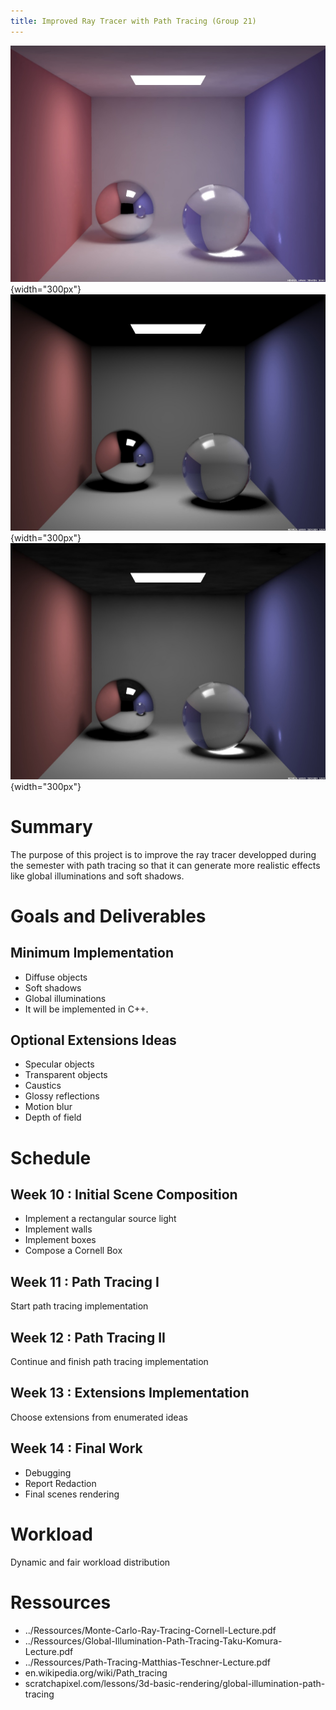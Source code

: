 ```yaml
---
title: Improved Ray Tracer with Path Tracing (Group 21)
---
```


![Fig. 1](images/1-global-lightning.jpg){width="300px"}
![Fig. 2](images/2-soft-shadows.jpg){width="300px"}
![Fig. 3](images/3-caustics.jpg){width="300px"}

# Summary
The purpose of this project is to improve the ray tracer developped during the semester with path tracing so that it can generate more realistic effects like global illuminations and soft shadows.

# Goals and Deliverables
## Minimum Implementation
- Diffuse objects
- Soft shadows
- Global illuminations
- It will be implemented in C++.

## Optional Extensions Ideas
- Specular objects
- Transparent objects
- Caustics
- Glossy reflections
- Motion blur
- Depth of field

# Schedule
## Week 10 : Initial Scene Composition
- Implement a rectangular source light
- Implement walls
- Implement boxes
- Compose a Cornell Box

## Week 11 : Path Tracing I
Start path tracing implementation

## Week 12 : Path Tracing II
Continue and finish path tracing implementation

## Week 13 : Extensions Implementation
Choose extensions from enumerated ideas

## Week 14 : Final Work
- Debugging
- Report Redaction
- Final scenes rendering

# Workload
Dynamic and fair workload distribution

# Ressources
- ../Ressources/Monte-Carlo-Ray-Tracing-Cornell-Lecture.pdf
- ../Ressources/Global-Illumination-Path-Tracing-Taku-Komura-Lecture.pdf
- ../Ressources/Path-Tracing-Matthias-Teschner-Lecture.pdf
- en.wikipedia.org/wiki/Path_tracing
- scratchapixel.com/lessons/3d-basic-rendering/global-illumination-path-tracing
